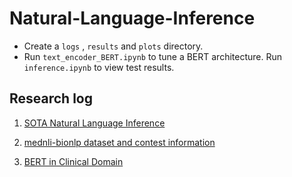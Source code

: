 # Natural-Language-Inference
* Create a `logs` , `results` and `plots` directory.
* Run `text_encoder_BERT.ipynb` to tune a BERT architecture. Run `inference.ipynb` to view test results.
## Research log
1. [SOTA Natural Language Inference](http://nlpprogress.com/english/natural_language_inference.html#:~:text=Natural%20language%20inference%20is%20the,Premise)

2. [mednli-bionlp dataset and contest information](https://physionet.org/content/mednli-bionlp19/1.0.0/)

3. [BERT in Clinical Domain](https://towardsdatascience.com/how-do-they-apply-bert-in-the-clinical-domain-49113a51be50)
